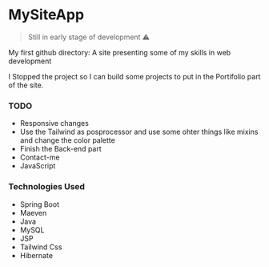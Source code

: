 # MySiteApp
> Still in early stage of development ⚠️

My first github directory: A site presenting some of my skills in web development

I Stopped the project so I can build some projects to put in the Portifolio part of the site.

### TODO
* Responsive changes
* Use the Tailwind as posprocessor and use some ohter things like mixins and change the color palette
* Finish the Back-end part
* Contact-me
* JavaScript

### Technologies Used
* Spring Boot
* Maeven
* Java
* MySQL
* JSP
* Tailwind Css
* Hibernate
